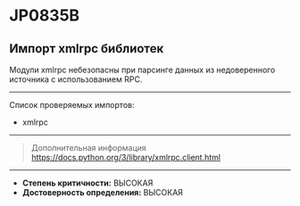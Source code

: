 # JP0835B
## Импорт xmlrpc библиотек
Модули xmlrpc небезопасны при парсинге данных из недоверенного источника с использованием RPC.


---
Список проверяемых импортов:

* xmlrpc

---
> Дополнительная информация
> <https://docs.python.org/3/library/xmlrpc.client.html>
---
* __Степень критичности:__ ВЫСОКАЯ
* __Достоверность определения:__ ВЫСОКАЯ

